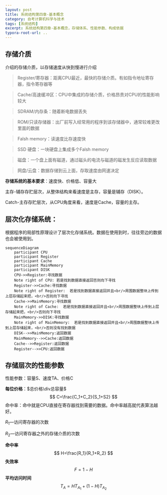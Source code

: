 ```yaml
---
layout: post
title: 系统结构第四章-基本概念
category: 自考计算机科学与技术
tags: [系统结构]
excerpt: 系统结构第四章-基本概念，存储体系、性能参数、构成依据
typora-root-url: ..
---
```








## **存储介质**

介绍的存储介质，以存储速度从快到慢进行介绍

> Register/寄存器：距离CPU最近，最快的存储介质。有如指令地址寄存器，指令寄存器等

> Cache/高速缓冲区：CPU中集成的存储介质，价格昂贵对CPU的性能影响较大

> SDRAM/内存条：随着断电数据丢失

> ROM/只读存储器：出厂前写入经常用的程序到该存储器中，通常较难更改里面的数据

> Falsh memory：读速度比存速度快

> SSD 硬盘：一块硬盘上集成多个Falsh memory

> 磁盘：一个盘上面有磁道，通过磁头的电流与磁道的磁发生反应读取数据

> 网盘/云盘：数据存储到云上面，存取速度由网速决定

**存储系统的基本要求**：速度快、价格低、容量大



主存-辅存存贮层次，从整体结构来看速度是主存，容量是辅存（DISK）。

Catch-主存存贮层次，从CPU角度来看，速度是Cache，容量的主存。

## **层次化存储系统：**

根据程序的局部性原理设计了层次化存储系统。数据在使用到时，往往旁边的数据也会被使用到。

```mermaid
sequenceDiagram
	participant CPU
	participant Register
	participant Cache
	participant MainMemory
	participant DISK
	CPU->>Register:寻找数据
	Note right of CPU: 若是找到数据直接返回否则向下寻找
	Register->>Cache:寻找数据
	Note right of Register:  若是找到数据直接返回并且<br/>周围数据整块上传到上层存储起来把，<br/>否则向下寻找
	Cache->>MainMemory:寻找数据
	Note right of Cache:  若是找到数据直接返回并且<br/>周围数据整块上传到上层存储起来把，<br/>否则向下寻找
    MainMemory->>DISK:寻找数据
	Note right of MainMemory:  若是找到数据直接返回并且<br/>周围数据整块上传到上层存储起来，<br/>否则没有找到数据
	DISK-->>MainMemory:返回数据
	MainMemory-->>Cache:返回数据
	Cache-->>Register:返回数据
	Register-->>CPU:返回数据
```

## 存储层次的性能参数

性能参数：容量S、速度TA、价格C

**每位价格**：$总价格\div总容量$
$$
C=\frac{C_1+C_2}{S_1+S2}
$$
命中率：命中就是CPU直接在寄存器找到需要的数据。命中率越高就代表算法越好。

$R_1$—访问寄存器的次数

$R_2$—访问寄存器之外的存储介质的次数

**命中率**
$$
H=\frac{R_1}{R_1+R_2}
$$
**失效率**
$$
F=1-H
$$
**平均访问时间**
$$
T_A=HT_{A_1}+(1-H)T_{A_2}
$$

